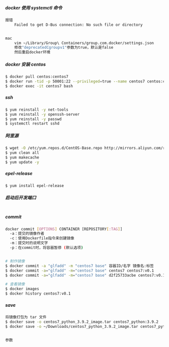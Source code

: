 ##### docker 使用 systemctl 命令

```bash
报错
	Failed to get D-Bus connection: No such file or directory


mac
    vim ~/Library/Group\ Containers/group.com.docker/settings.json
    修改"deprecatedCgroupv1"参数为true，默认是false
    然后重启docker环境
```

##### docker 安装 centos

```bash
$ docker pull centos:centos7
$ docker run -tid -p 50001:22 --privileged=true --name centos7 centos:centos7 /usr/sbin/init
$ docker exec -it centos7 bash
```

##### ssh

```bash
$ yum reinstall -y net-tools 
$ yum reinstall -y openssh-server
$ yum reinstall -y passwd
$ systemctl restart sshd
```

##### 阿里源

```bash
$ wget -O /etc/yum.repos.d/CentOS-Base.repo http://mirrors.aliyun.com/repo/Centos-7.repo
$ yum clean all
$ yum makecache
$ yum update -y
```

##### epel-release

```bash
$ yum install epel-release
```

##### 启动后开发端口

```
```

##### commit

```bash
docker commit [OPTIONS] CONTAINER [REPOSITORY[:TAG]]
  -a：提交的镜像作者
  -c：使用Dockerfile指令来创建镜像
  -m：提交时的说明文字
  -p：在commit时，将容器暂停 (默认选项)


# 制作镜像
$ docker commit -a "glfadd" -m "centos7 base" 容器ID/名字 镜像名:标签
$ docker commit -a="glfadd" -m="centos7 base" centos7 centos7:v0.1
$ docker commit -a="glfadd" -m="centos7 base" d2f25733acbe centos7:v0.1

# 查看镜像
$ docker images
$ docker history centos7:v0.1
```

##### save

```bash
将镜像打包为 tar 文件
$ docker save -o centos7_python_3.9.2_image.tar centos7_python:3.9.2
$ docker save -o ~/Downloads/centos7_python_3.9.2_image.tar centos7_python:3.9.2


参数


```















